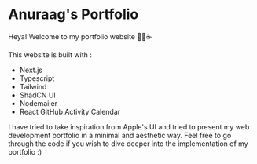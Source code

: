 # Anuraag's Portfolio
Heya! Welcome to my portfolio website 👨‍💻☕

This website is built with :
- Next.js
- Typescript
- Tailwind
- ShadCN UI
- Nodemailer
- React GitHub Activity Calendar

I have tried to take inspiration from Apple's UI and tried to present my web development portfolio in a minimal and aesthetic way. Feel free to go through the code if you wish to dive deeper into the implementation of my portfolio :)
